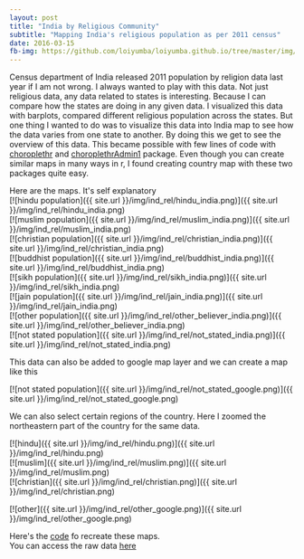 ```yaml
---
layout: post
title: "India by Religious Community"
subtitle: "Mapping India's religious population as per 2011 census"
date: 2016-03-15
fb-img: https://github.com/loiyumba/loiyumba.github.io/tree/master/img/ind_rel/hindu_india.png
---
```


Census department of India released 2011 population by religion data last year if I am not wrong. I always wanted to play with this data.
Not just religious data, any data related to states is interesting. Because I can compare how the states are doing in any given data. I
visualized this data with barplots, compared different religious population across the states. But one thing I wanted to do was to visualize this data into India map to see how the data varies from one state to another. By doing this we get to see the overview of this data. This became possible with few lines of code with [choroplethr](https://cran.r-project.org/web/packages/choroplethr/index.html)
 and [choroplethrAdmin1](https://cran.r-project.org/web/packages/choroplethrAdmin1/index.html) package. Even though you can create similar maps in many ways in r, I found creating country map with these two packages quite easy.

Here are the maps. It's self explanatory  
[![hindu population]({{ site.url }}/img/ind_rel/hindu_india.png)]({{ site.url }}/img/ind_rel/hindu_india.png)  
[![muslim population]({{ site.url }}/img/ind_rel/muslim_india.png)]({{ site.url }}/img/ind_rel/muslim_india.png)  
[![christian population]({{ site.url }}/img/ind_rel/christian_india.png)]({{ site.url }}/img/ind_rel/christian_india.png)  
[![buddhist population]({{ site.url }}/img/ind_rel/buddhist_india.png)]({{ site.url }}/img/ind_rel/buddhist_india.png)  
[![sikh population]({{ site.url }}/img/ind_rel/sikh_india.png)]({{ site.url }}/img/ind_rel/sikh_india.png)  
[![jain population]({{ site.url }}/img/ind_rel/jain_india.png)]({{ site.url }}/img/ind_rel/jain_india.png)  
[![other population]({{ site.url }}/img/ind_rel/other_believer_india.png)]({{ site.url }}/img/ind_rel/other_believer_india.png)  
[![not stated population]({{ site.url }}/img/ind_rel/not_stated_india.png)]({{ site.url }}/img/ind_rel/not_stated_india.png)  

This data can also be added to google map layer and we can create a map like this

[![not stated population]({{ site.url }}/img/ind_rel/not_stated_google.png)]({{ site.url }}/img/ind_rel/not_stated_google.png)

We can also select certain regions of the country. Here I zoomed the northeastern part of the country for the same data.  

[![hindu]({{ site.url }}/img/ind_rel/hindu.png)]({{ site.url }}/img/ind_rel/hindu.png)  
[![muslim]({{ site.url }}/img/ind_rel/muslim.png)]({{ site.url }}/img/ind_rel/muslim.png)  
[![christian]({{ site.url }}/img/ind_rel/christian.png)]({{ site.url }}/img/ind_rel/christian.png)  

[![other]({{ site.url }}/img/ind_rel/other_google.png)]({{ site.url }}/img/ind_rel/other_google.png)

Here's the [code](https://gist.github.com/loiyumba/a9f4abf4823947db3437) fo recreate these maps.  
You can access the raw data [here](http://www.censusindia.gov.in/2011census/C-01.html)
